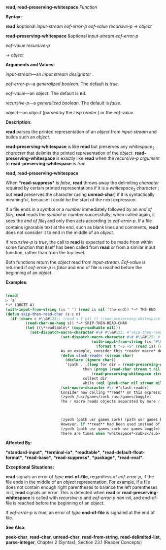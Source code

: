 **read, read-preserving-whitespace** *Function* 



**Syntax:** 



**read** &amp;optional *input-stream eof-error-p eof-value recursive-p → object* 



**read-preserving-whitespace** &amp;optional *input-stream eof-error-p* 



*eof-value recursive-p* 



*→ object* 



**Arguments and Values:** 



*input-stream*—an *input stream designator* . 



*eof-error-p*—a *generalized boolean*. The default is *true*. 



*eof-value*—an *object*. The default is **nil**. 



*recursive-p*—a *generalized boolean*. The default is *false*. 



*object*—an *object* (parsed by the *Lisp reader* ) or the *eof-value*. 



**Description:** 



**read** parses the printed representation of an *object* from *input-stream* and builds such an *object*. 



**read-preserving-whitespace** is like **read** but preserves any *whitespace*<sub>2</sub> *character* that delimits the printed representation of the *object*. **read-preserving-whitespace** is exactly like **read** when the *recursive-p argument* to **read-preserving-whitespace** is *true*. 







 



 



**read, read-preserving-whitespace** 



When **\*read-suppress\*** is *false*, **read** throws away the delimiting *character* required by certain printed representations if it is a *whitespace*<sub>2</sub> *character* ; but **read** preserves the character (using **unread-char**) if it is syntactically meaningful, because it could be the start of the next expression. 



If a file ends in a *symbol* or a *number* immediately followed by an *end of file*<sub>1</sub>, **read** reads the *symbol* or *number* successfully; when called again, it sees the *end of file*<sub>1</sub> and only then acts according to *eof-error-p*. If a file contains ignorable text at the end, such as blank lines and comments, **read** does not consider it to end in the middle of an *object*. 



If *recursive-p* is *true*, the call to **read** is expected to be made from within some function that itself has been called from **read** or from a similar input function, rather than from the top level. 



Both functions return the *object* read from *input-stream*. *Eof-value* is returned if *eof-error-p* is *false* and end of file is reached before the beginning of an *object*. 



**Examples:**
```lisp

(read) 
▷ ’a 
*→* (QUOTE A) 
(with-input-from-string (is " ") (read is nil ’the-end)) *→* THE-END 
(defun skip-then-read-char (s c n) 
  (if (char= c #\\&#123;) (read s t nil t) (read-preserving-whitespace s)) 
	     (read-char-no-hang s)) *→* SKIP-THEN-READ-CHAR 
	     (let ((\*readtable\* (copy-readtable nil))) 
	       (set-dispatch-macro-character #\# #\\&#123; #’skip-then-read-char) 
					     (set-dispatch-macro-character #\# #\\&#125; #’skip-then-read-char) 
									   (with-input-from-string (is "#\&#123;123 x #\&#125;123 y") 
									     (format t "~S ~S" (read is) (read is)))) *→* #\x, #\Space, NIL 
					     As an example, consider this *reader macro* definition: 
					     (defun slash-reader (stream char) 
					       (declare (ignore char)) 
					       ‘(path . ,(loop for dir = (read-preserving-whitespace stream t nil t) 
							       then (progn (read-char stream t nil t) 
									   (read-preserving-whitespace stream t nil t)) 
							       collect dir 
							       while (eql (peek-char nil stream nil nil t) #\/)))) 
					     (set-macro-character #\/ #’slash-reader) 
					     Consider now calling **read** on this expression: 
					     (zyedh /usr/games/zork /usr/games/boggle) 
					     The / macro reads objects separated by more / characters; thus /usr/games/zork is intended to read as (path usr games zork). The entire example expression should therefore be read as 

					     
					     
					     (zyedh (path usr games zork) (path usr games boggle)) 
					     However, if **read** had been used instead of **read-preserving-whitespace**, then after the reading of the symbol zork, the following space would be discarded; the next call to **peek-char** would see the following /, and the loop would continue, producing this interpretation: 
					     (zyedh (path usr games zork usr games boggle)) 
					     There are times when *whitespace*<sub>2</sub> <sup>should be discarded. If a command interpreter takes single</sup> character commands, but occasionally reads an *object* then if the *whitespace*<sub>2</sub> after a *symbol* is not discarded it might be interpreted as a command some time later after the *symbol* had been read. 

```
**Affected By:** 



**\*standard-input\***, **\*terminal-io\***, **\*readtable\***, **\*read-default-float-format\***, **\*read-base\***, **\*read-suppress\***, **\*package\***, **\*read-eval\***. 



**Exceptional Situations:** 



**read** signals an error of *type* **end-of-file**, regardless of *eof-error-p*, if the file ends in the middle of an *object* representation. For example, if a file does not contain enough right parentheses to balance the left parentheses in it, **read** signals an error. This is detected when **read** or **read-preserving-whitespace** is called with *recursive-p* and *eof-error-p non-nil*, and end-of-file is reached before the beginning of an *object*. 



If *eof-error-p* is *true*, an error of *type* **end-of-file** is signaled at the end of file. 



**See Also:** 



**peek-char**, **read-char**, **unread-char**, **read-from-string**, **read-delimited-list**, **parse-integer**, Chapter 2 (Syntax), Section 23.1 (Reader Concepts) 



